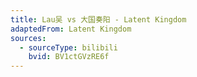 ```yaml
---
title: Lau吴 vs 大国奏阳 - Latent Kingdom
adaptedFrom: Latent Kingdom
sources:
  - sourceType: bilibili
    bvid: BV1ctGVzRE6f
---
```

